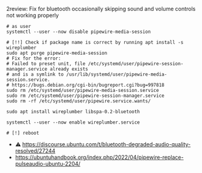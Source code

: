 2review: Fix for bluetooth occasionally skipping sound and volume controls not working properly

```shell
# as user
systemctl --user --now disable pipewire-media-session

# [!!] Check if package name is correct by running apt install -s wireplumber 
sudo apt purge pipewire-media-session
# Fix for the error:
# Failed to preset unit, file /etc/systemd/user/pipewire-session-manager.service already exists
# and is a symlink to /usr/lib/systemd/user/pipewire-media-session.service.
# https://bugs.debian.org/cgi-bin/bugreport.cgi?bug=997818
sudo rm /etc/systemd/user/pipewire-media-session.service
sudo rm /etc/systemd/user/pipewire-session-manager.service
sudo rm -rf /etc/systemd/user/pipewire.service.wants/

sudo apt install wireplumber libspa-0.2-bluetooth

systemctl --user --now enable wireplumber.service

# [!] reboot
```

* :warning: https://discourse.ubuntu.com/t/bluetooth-degraded-audio-quality-resolved/27244
* https://ubuntuhandbook.org/index.php/2022/04/pipewire-replace-pulseaudio-ubuntu-2204/
